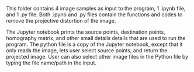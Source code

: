This folder contains 4 image samples as input to the program, 1 .ipynb file, and 1 .py file. Both .ipynb and .py files contain the functions and codes to remove the projective distortion of the image.

The Jupyter notebook prints the source points, destination points, homography matrix, and other small details details that are used to run the program. The python file is a copy of the Jupyter notebook, except that it only reads the image, lets user select source points, and return the projected image. User can also select other image files in the Python file by typing the file name/path in the input.
